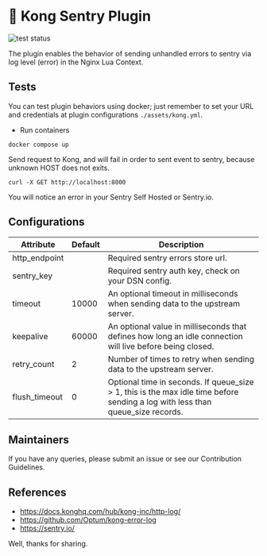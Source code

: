 # 🦍 Kong Sentry Plugin 

![test status](https://github.com/williampsena/kong-sentry-plugin/actions/workflows/plugin-tests.yml/badge.svg?branch=main)

The plugin enables the behavior of sending unhandled errors to sentry via log level (error) in the Nginx Lua Context.


## Tests
You can test plugin behaviors using docker; just remember to set your URL and credentials at plugin configurations `./assets/kong.yml`.

- Run containers

```shell
docker compose up
```

Send request to Kong, and will fail in order to sent event to sentry, because unknown HOST does not exits.

```shell
curl -X GET http://localhost:8000
```

You will notice an error in your Sentry Self Hosted or Sentry.io.

## Configurations

| Attribute | Default | Description |
|-|-|-|
| http_endpoint | | Required sentry errors store url. |
| sentry_key | | Required sentry auth key, check on your DSN config. |
| timeout | 10000 | An optional timeout in milliseconds when sending data to the upstream server. |
| keepalive | 60000 | An optional value in milliseconds that defines how long an idle connection will live before being closed.|
| retry_count | 2 | Number of times to retry when sending data to the upstream server. |
| flush_timeout | 0 | Optional time in seconds. If queue_size > 1, this is the max idle time before sending a log with less than queue_size records. |

## Maintainers

If you have any queries, please submit an issue or see our Contribution Guidelines.

## References 

- https://docs.konghq.com/hub/kong-inc/http-log/
- https://github.com/Optum/kong-error-log
- https://sentry.io/

Well, thanks for sharing.